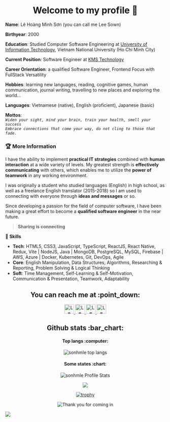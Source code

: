 <h1 align="center">Welcome to my profile 👋</h1>

**Name**: Lê Hoàng Minh Sơn (you can call me Lee Sown)  

**Birthyear**: 2000  

**Education**: Studied Computer Software Engineering at [University of Information Technology](https://en.uit.edu.vn/), Vietnam National University (Ho Chi Minh City)  

**Current Position**: Software Engineer at [KMS Technology](https://kms-technology.com/)  

**Career Orientation**: a qualified Software Engineer, Frontend Focus with FullStack Versatility

**Hobbies**: learning new languages, reading, cognitive games, human communication, journal writing, travelling to new places and exploring the world...  

**Languages**: Vietnamese (native), English (proficient), Japanese (basic)  

**Mottos**:  
  *`Widen your sight, mind your brain, train your health, smell your success`*   
  *`Embrace connections that come your way, do not cling to those that fade.`*   

### :trophy: More Information

I have the ability to implement **practical IT strategies** combined with **human interaction** at a wide variety of levels. My greatest strength is **effectively communicating** with others, which enables me to utilize the **power of teamwork** in any working environment.  

I was originally a student who studied languages (English) in high school, as well as a freelance English translator (2015-2018) so I am used to connecting with everyone through **ideas and messages** or so.

Since developing a passion for the field of computer software, I have been making a great effort to become a **qualified software engineer** in the near future.

> **Sharing is connecting**

:sunrise_over_mountains: **Skills**

* **Tech**: HTML5, CSS3, JavaScript, TypeScript, ReactJS, React Native, Redux, Vite | NodeJS, Java | MongoDB, PostgreSQL, MySQL, Firebase | AWS, Azure | Docker, Kubernetes, Git, DevOps, Agile
* **Core**: English Manipulation, Data Structures, Algorithms, Researching & Reporting, Problem Solving & Logical Thinking
* **Soft**: Time Management, Self-Learning & Self-Motivation, Communication & Presentation, Teamwork, Adaptability  

<h2 align="center">You can reach me at :point_down:</h2>

<p align="center">
  <a href="mailto:lehoangminhson123@gmail.com">
    <img src="https://www.vectorlogo.zone/logos/gmail/gmail-icon.svg" alt="Le Hoang Minh Son Gmail Send" height="30" width="30">
  </a>
  
  <a href="https://www.linkedin.com/in/leesown/">
    <img src="https://www.vectorlogo.zone/logos/linkedin/linkedin-icon.svg" alt="Le Hoang Minh Son LinkedIn Profile" height="30" width="30">
  </a>
  
  <a href="https://m.me/le.son.5439">
    <img src="https://www.vectorlogo.zone/logos/messenger/messenger-icon.svg" alt="Le Hoang Minh Son Messenger Inbox" height="30" width="30">
  </a>
  
  <a href="https://sonhmle.github.io/">
    <img src="https://www.vectorlogo.zone/logos/github/github-tile.svg" alt="Le Hoang Minh Son Github Profile" height="30" width="30">
  </a>
</p>

<!-- <h2 align="center"><a href="https://sonhmle.github.io/leesown_portfolio/">Tiny porfolio website</a></p> -->

<h2 align="center">Github stats :bar_chart:</h2>

<h4 align="center">Top langs :computer:</h4>
<p align="center"><img src="https://github-readme-stats.vercel.app/api/top-langs/?username=sonhmle&langs_count=10&layout=compact&hide=objective-c,shell,starlark" alt="sonhmle top langs" /></p>

<h4 align="center">Some states :chart:</h4>
<p align="center"><img src="https://github-readme-stats.vercel.app/api?username=sonhmle&show_icons=true&hide_rank=true&theme=react&include_all_commits=true&hide=prs,issues,contribs&custom_title=Lee+Sown+Public+State+Recently" alt="sonhmle Profile Stats" /></p>

<div align=center>
  <img src="http://github-readme-streak-stats.herokuapp.com?user=sonhmle&hide_border=true&hide_current_streak=true" />
</div>

<div align="center">
  
[![trophy](https://github-profile-trophy.vercel.app/?username=sonhmle&title=MultiLanguage,Commit,Repositories&column=3&margin-w=10)](https://github.com/ryo-ma/github-profile-trophy)

</div>

<p align="center"><img src="https://i.pinimg.com/originals/ab/c8/05/abc805563d75437aa698b7c0df476302.gif" alt="Thank you for coming in"></p>

![](https://komarev.com/ghpvc/?username=sonhmle&color=blueviolet)

<!--
**sonhmle/sonhmle** is a ✨ _special_ ✨ repository because its `README.md` (this file) appears on your GitHub profile.

Here are some ideas to get you started:

- 🔭 I’m currently working on ...
- 🌱 I’m currently learning ...
- 👯 I’m looking to collaborate on ...
- 🤔 I’m looking for help with ...
- 💬 Ask me about ...
- 📫 How to reach me: ...
- 😄 Pronouns: ...
- ⚡ Fun fact: ...
-->
